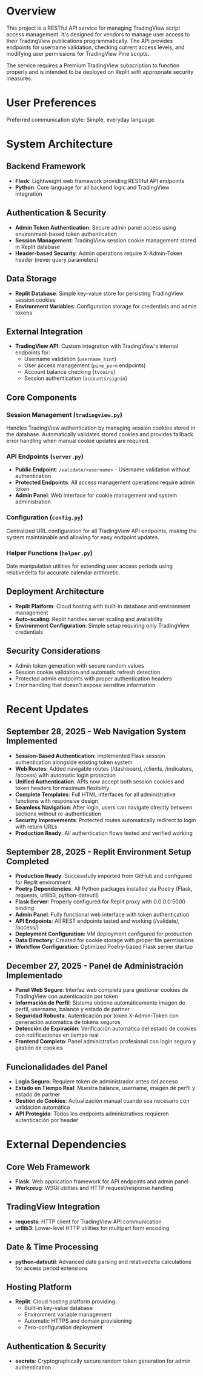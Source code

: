 # Overview

This project is a RESTful API service for managing TradingView script access management. It's designed for vendors to manage user access to their TradingView publications programmatically. The API provides endpoints for username validation, checking current access levels, and modifying user permissions for TradingView Pine scripts.

The service requires a Premium TradingView subscription to function properly and is intended to be deployed on Replit with appropriate security measures.

# User Preferences

Preferred communication style: Simple, everyday language.

# System Architecture

## Backend Framework
- **Flask**: Lightweight web framework providing RESTful API endpoints
- **Python**: Core language for all backend logic and TradingView integration

## Authentication & Security
- **Admin Token Authentication**: Secure admin panel access using environment-based token authentication
- **Session Management**: TradingView session cookie management stored in Replit database
- **Header-based Security**: Admin operations require X-Admin-Token header (never query parameters)

## Data Storage
- **Replit Database**: Simple key-value store for persisting TradingView session cookies
- **Environment Variables**: Configuration storage for credentials and admin tokens

## External Integration
- **TradingView API**: Custom integration with TradingView's internal endpoints for:
  - Username validation (`username_hint`)
  - User access management (`pine_perm` endpoints)
  - Account balance checking (`tvcoins`)
  - Session authentication (`accounts/signin`)

## Core Components

### Session Management (`tradingview.py`)
Handles TradingView authentication by managing session cookies stored in the database. Automatically validates stored cookies and provides fallback error handling when manual cookie updates are required.

### API Endpoints (`server.py`)
- **Public Endpoint**: `/validate/<username>` - Username validation without authentication
- **Protected Endpoints**: All access management operations require admin token
- **Admin Panel**: Web interface for cookie management and system administration

### Configuration (`config.py`)
Centralized URL configuration for all TradingView API endpoints, making the system maintainable and allowing for easy endpoint updates.

### Helper Functions (`helper.py`)
Date manipulation utilities for extending user access periods using relativedelta for accurate calendar arithmetic.

## Deployment Architecture
- **Replit Platform**: Cloud hosting with built-in database and environment management
- **Auto-scaling**: Replit handles server scaling and availability
- **Environment Configuration**: Simple setup requiring only TradingView credentials

## Security Considerations
- Admin token generation with secure random values
- Session cookie validation and automatic refresh detection
- Protected admin endpoints with proper authentication headers
- Error handling that doesn't expose sensitive information

# Recent Updates

## September 28, 2025 - Web Navigation System Implemented
- **Session-Based Authentication**: Implemented Flask session authentication alongside existing token system
- **Web Routes**: Added navigable routes (/dashboard, /clients, /indicators, /access) with automatic login protection
- **Unified Authentication**: APIs now accept both session cookies and token headers for maximum flexibility
- **Complete Templates**: Full HTML interfaces for all administrative functions with responsive design
- **Seamless Navigation**: After login, users can navigate directly between sections without re-authentication
- **Security Improvements**: Protected routes automatically redirect to login with return URLs
- **Production Ready**: All authentication flows tested and verified working

## September 28, 2025 - Replit Environment Setup Completed
- **Production Ready**: Successfully imported from GitHub and configured for Replit environment
- **Poetry Dependencies**: All Python packages installed via Poetry (Flask, requests, urllib3, python-dateutil)
- **Flask Server**: Properly configured for Replit proxy with 0.0.0.0:5000 binding
- **Admin Panel**: Fully functional web interface with token authentication
- **API Endpoints**: All REST endpoints tested and working (/validate/, /access/)
- **Deployment Configuration**: VM deployment configured for production
- **Data Directory**: Created for cookie storage with proper file permissions
- **Workflow Configuration**: Optimized Poetry-based Flask server startup

## December 27, 2025 - Panel de Administración Implementado
- **Panel Web Seguro**: Interfaz web completa para gestionar cookies de TradingView con autenticación por token
- **Información de Perfil**: Sistema obtiene automáticamente imagen de perfil, username, balance y estado de partner
- **Seguridad Robusta**: Autenticación por token X-Admin-Token con generación automática de tokens seguros
- **Detección de Expiración**: Verificación automática del estado de cookies con notificaciones en tiempo real
- **Frontend Completo**: Panel administrativo profesional con login seguro y gestión de cookies

## Funcionalidades del Panel
- **Login Seguro**: Requiere token de administrador antes del acceso
- **Estado en Tiempo Real**: Muestra balance, username, imagen de perfil y estado de partner
- **Gestión de Cookies**: Actualización manual cuando sea necesario con validación automática
- **API Protegida**: Todos los endpoints administrativos requieren autenticación por header

# External Dependencies

## Core Web Framework
- **Flask**: Web application framework for API endpoints and admin panel
- **Werkzeug**: WSGI utilities and HTTP request/response handling

## TradingView Integration
- **requests**: HTTP client for TradingView API communication
- **urllib3**: Lower-level HTTP utilities for multipart form encoding

## Date & Time Processing
- **python-dateutil**: Advanced date parsing and relativedelta calculations for access period extensions

## Hosting Platform
- **Replit**: Cloud hosting platform providing:
  - Built-in key-value database
  - Environment variable management
  - Automatic HTTPS and domain provisioning
  - Zero-configuration deployment

## Authentication & Security
- **secrets**: Cryptographically secure random token generation for admin authentication